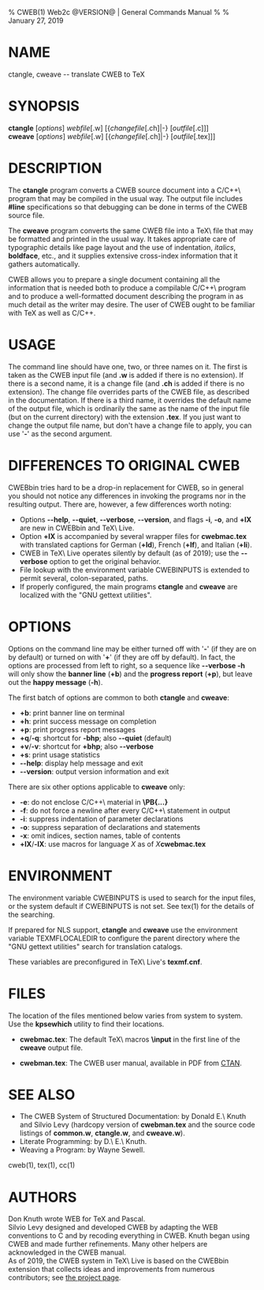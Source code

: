 % CWEB(1) Web2c @VERSION@ | General Commands Manual
%
% January 27, 2019

# NAME

ctangle, cweave -- translate CWEB to TeX

# SYNOPSIS

**ctangle** [_options_] _webfile_[.w] [{_changefile_[.ch]|-} [_outfile_[.c]]] \
**cweave** [_options_] _webfile_[.w] [{_changefile_[.ch]|-} [_outfile_[.tex]]]

# DESCRIPTION

The **ctangle** program converts a CWEB source document into a C/C++\ program
that may be compiled in the usual way.  The output file includes **#line**
specifications so that debugging can be done in terms of the CWEB source file.

The **cweave** program converts the same CWEB file into a TeX\ file that may be
formatted and printed in the usual way.  It takes appropriate care of
typographic details like page layout and the use of indentation, _italics_,
**boldface**, etc., and it supplies extensive cross-index information that it
gathers automatically.

CWEB allows you to prepare a single document containing all the information
that is needed both to produce a compilable C/C++\ program and to produce a
well-formatted document describing the program in as much detail as the writer
may desire.  The user of CWEB ought to be familiar with TeX as well as C/C++.

# USAGE

The command line should have one, two, or three names on it.  The first is
taken as the CWEB input file (and **.w** is added if there is no extension).
If there is a second name, it is a change file (and **.ch** is added if there
is no extension).  The change file overrides parts of the CWEB file, as
described in the documentation.
If there is a third name, it overrides the default name of the output file,
which is ordinarily the same as the name of the input file (but on the current
directory) with the extension **.tex**.
If you just want to change the output file name, but don't have a change file
to apply, you can use '**-**' as the second argument.

# DIFFERENCES TO ORIGINAL CWEB

CWEBbin tries hard to be a drop-in replacement for CWEB, so in general you
should not notice any differences in invoking the programs nor in the
resulting output.  There are, however, a few differences worth noting:

* Options **\-\-help**, **\-\-quiet**, **\-\-verbose**, **\-\-version**, and
  flags **-i**, **-o**, and **+lX** are new in CWEBbin and TeX\ Live.
* Option **+lX** is accompanied by several wrapper files for **cwebmac.tex**
  with translated captions for German (**+ld**), French (**+lf**), and
  Italian (**+li**).
* CWEB in TeX\ Live operates silently by default (as of 2019); use the
  **\-\-verbose** option to get the original behavior.
* File lookup with the environment variable CWEBINPUTS is extended to permit
  several, colon-separated, paths.
* If properly configured, the main programs **ctangle** and **cweave** are
  localized with the "GNU gettext utilities".

# OPTIONS

Options on the command line may be either turned off with '**-**' (if they
are on by default) or turned on with '**+**' (if they are off by default).
In fact, the options are processed from left to right, so a sequence like
**\-\-verbose -h** will only show the **banner line** (**+b**) and the
**progress report** (**+p**), but leave out the **happy message** (**-h**).

The first batch of options are common to both **ctangle** and **cweave**:

* **+b**:
  print banner line on terminal
* **+h**:
  print success message on completion
* **+p**:
  print progress report messages
* **+q**/**-q**:
  shortcut for **-bhp**; also **\-\-quiet** (default)
* **+v**/**-v**:
  shortcut for **+bhp**; also **\-\-verbose**
* **+s**:
  print usage statistics
* **\-\-help**:
  display help message and exit
* **\-\-version**:
  output version information and exit

There are six other options applicable to **cweave** only:

* **-e**:
  do not enclose C/C++\ material in **\\PB{...}**
* **-f**:
  do not force a newline after every C/C++\ statement in output
* **-i**:
  suppress indentation of parameter declarations
* **-o**:
  suppress separation of declarations and statements
* **-x**:
  omit indices, section names, table of contents
* **+lX**/**-lX**:
  use macros for language _X_ as of _X_**cwebmac.tex**

# ENVIRONMENT

The environment variable CWEBINPUTS is used to search for the input files,
or the system default if CWEBINPUTS is not set.  See tex(1) for the details
of the searching.

If prepared for NLS support, **ctangle** and **cweave** use the environment
variable TEXMFLOCALEDIR to configure the parent directory where the "GNU
gettext utilities" search for translation catalogs.

These variables are preconfigured in TeX\ Live's **texmf.cnf**.

# FILES

The location of the files mentioned below varies from system to system.
Use the **kpsewhich** utility to find their locations.

* **cwebmac.tex**:
  The default TeX\ macros **\\input** in the first line of the **cweave**
  output file.

* **cwebman.tex**:
  The CWEB user manual, available in PDF from
  [CTAN](https://ctan.org/pkg/cweb).

# SEE ALSO

* The CWEB System of Structured Documentation:
  by Donald E.\ Knuth and Silvio Levy (hardcopy version of **cwebman.tex**
  and the source code listings of **common.w**, **ctangle.w**, and
  **cweave.w**).
* Literate Programming:
  by D.\ E.\ Knuth.
* Weaving a Program:
  by Wayne Sewell.

cweb(1), tex(1), cc(1)

# AUTHORS

Don Knuth wrote WEB for TeX and Pascal. \
Silvio Levy designed and developed CWEB by adapting the WEB conventions to C
and by recoding everything in CWEB.
Knuth began using CWEB and made further refinements.
Many other helpers are acknowledged in the CWEB manual. \
As of 2019, the CWEB system in TeX\ Live is based on the CWEBbin extension
that collects ideas and improvements from numerous  contributors; see
[the project page](https://github.com/ascherer/cwebbin).

